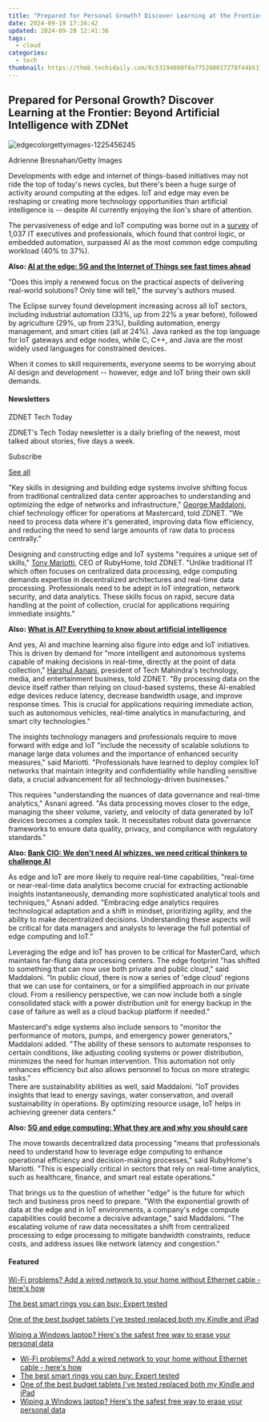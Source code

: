 ```yaml
---
title: "Prepared for Personal Growth? Discover Learning at the Frontier: Beyond Artificial Intelligence with ZDNet"
date: 2024-09-19 17:34:42
updated: 2024-09-20 12:41:36
tags:
  - cloud
categories:
  - tech
thumbnail: https://thmb.techidaily.com/8c53194608f8a775260017278f44b51f37022a75b1d4965ad23230242f3d564c.jpg
---
```


## Prepared for Personal Growth? Discover Learning at the Frontier: Beyond Artificial Intelligence with ZDNet

![edgecolorgettyimages-1225456245](https://www.zdnet.com/a/img/resize/4f7b66ce27779c686eba34392e25af15e3e83341/2024/05/29/edd5584e-3349-488a-8dbc-8b80d8d7f672/edgecolorgettyimages-1225456245.jpg?auto=webp&width=1280)

Adrienne Bresnahan/Getty Images

Developments with edge and internet of things-based initiatives may not ride the top of today's news cycles, but there's been a huge surge of activity around computing at the edges. IoT and edge may even be reshaping or creating more technology opportunities than artificial intelligence is -- despite AI currently enjoying the lion's share of attention.

The pervasiveness of edge and IoT computing was borne out in a [survey](https://outreach.eclipse.foundation/iot-edge-developer-survey-2023) of 1,037 IT executives and professionals, which found that control logic, or embedded automation, surpassed AI as the most common edge computing workload (40% to 37%). 

**Also: [AI at the edge: 5G and the Internet of Things see fast times ahead](https://www.zdnet.com/article/ai-at-the-edge-fast-times-ahead-for-5g-and-the-internet-of-things/)**

"Does this imply a renewed focus on the practical aspects of delivering real-world solutions? Only time will tell," the survey's authors mused. 

The Eclipse survey found development increasing across all IoT sectors, including industrial automation (33%, up from 22% a year before), followed by agriculture (29%, up from 23%), building automation, energy management, and smart cities (all at 24%). Java ranked as the top language for IoT gateways and edge nodes, while C, C++, and Java are the most widely used languages for constrained devices.

When it comes to skill requirements, everyone seems to be worrying about AI design and development -- however, edge and IoT bring their own skill demands.

#### Newsletters

ZDNET Tech Today

ZDNET's Tech Today newsletter is a daily briefing of the newest, most talked about stories, five days a week.

 Subscribe

[See all](https://www.zdnet.com/newsletters/)

 "Key skills in designing and building edge systems involve shifting focus from traditional centralized data center approaches to understanding and optimizing the edge of networks and infrastructure," [George Maddaloni](https://www.linkedin.com/in/georgemaddaloni/), chief technology officer for operations at Mastercard, told ZDNET. "We need to process data where it's generated, improving data flow efficiency, and reducing the need to send large amounts of raw data to process centrally."

Designing and constructing edge and IoT systems "requires a unique set of skills," [Tony Mariotti](https://www.rubyhome.com/agents/tony-mariotti/), CEO of RubyHome, told ZDNET. "Unlike traditional IT which often focuses on centralized data processing, edge computing demands expertise in decentralized architectures and real-time data processing. Professionals need to be adept in IoT integration, network security, and data analytics. These skills focus on rapid, secure data handling at the point of collection, crucial for applications requiring immediate insights."

**Also: [What is AI? Everything to know about artificial intelligence](https://www.zdnet.com/article/what-is-ai-heres-everything-you-need-to-know-about-artificial-intelligence/)**

And yes, AI and machine learning also figure into edge and IoT initiatives. This is driven by demand for "more intelligent and autonomous systems capable of making decisions in real-time, directly at the point of data collection," [Harshul Asnani](https://www.techmahindra.com/en-in/harshul-asnani/), president of Tech Mahindra's technology, media, and entertainment business, told ZDNET. "By processing data on the device itself rather than relying on cloud-based systems, these AI-enabled edge devices reduce latency, decrease bandwidth usage, and improve response times. This is crucial for applications requiring immediate action, such as autonomous vehicles, real-time analytics in manufacturing, and smart city technologies."

The insights technology managers and professionals require to move forward with edge and IoT "include the necessity of scalable solutions to manage large data volumes and the importance of enhanced security measures," said Mariotti. "Professionals have learned to deploy complex IoT networks that maintain integrity and confidentiality while handling sensitive data, a crucial advancement for all technology-driven businesses." 

This requires "understanding the nuances of data governance and real-time analytics," Asnani agreed. "As data processing moves closer to the edge, managing the sheer volume, variety, and velocity of data generated by IoT devices becomes a complex task. It necessitates robust data governance frameworks to ensure data quality, privacy, and compliance with regulatory standards."

**Also: [Bank CIO: We don't need AI whizzes, we need critical thinkers to challenge AI](https://www.zdnet.com/article/bank-cio-we-dont-need-ai-pros-we-need-critical-thinkers-to-challenge-ai/)**

As edge and IoT are more likely to require real-time capabilities, "real-time or near-real-time data analytics become crucial for extracting actionable insights instantaneously, demanding more sophisticated analytical tools and techniques," Asnani added. "Embracing edge analytics requires technological adaptation and a shift in mindset, prioritizing agility, and the ability to make decentralized decisions. Understanding these aspects will be critical for data managers and analysts to leverage the full potential of edge computing and IoT." 

Leveraging the edge and IoT has proven to be critical for MasterCard, which maintains far-flung data processing centers. The edge footprint "has shifted to something that can now use both private and public cloud," said Maddaloni. "In public cloud, there is now a series of 'edge cloud' regions that we can use for containers, or for a simplified approach in our private cloud. From a resiliency perspective, we can now include both a single consolidated stack with a power distribution unit for energy backup in the case of failure as well as a cloud backup platform if needed."

Mastercard's edge systems also include sensors to "monitor the performance of motors, pumps, and emergency power generators," Maddaloni added. "The ability of these sensors to automate responses to certain conditions, like adjusting cooling systems or power distribution, minimizes the need for human intervention. This automation not only enhances efficiency but also allows personnel to focus on more strategic tasks."  
There are sustainability abilities as well, said Maddaloni. "IoT provides insights that lead to energy savings, water conservation, and overall sustainability in operations. By optimizing resource usage, IoT helps in achieving greener data centers." 

**Also: [5G and edge computing: What they are and why you should care](https://www.zdnet.com/article/what-are-5g-and-edge-computing-and-why-should-you-care/)**

The move towards decentralized data processing "means that professionals need to understand how to leverage edge computing to enhance operational efficiency and decision-making processes," said RubyHome's Mariotti. "This is especially critical in sectors that rely on real-time analytics, such as healthcare, finance, and smart real estate operations." 

That brings us to the question of whether "edge" is the future for which tech and business pros need to prepare. "With the exponential growth of data at the edge and in IoT environments, a company's edge compute capabilities could become a decisive advantage," said Maddaloni. "The escalating volume of raw data necessitates a shift from centralized processing to edge processing to mitigate bandwidth constraints, reduce costs, and address issues like network latency and congestion." 

#### Featured

[Wi-Fi problems? Add a wired network to your home without Ethernet cable - here's how](https://www.zdnet.com/article/wi-fi-problems-how-to-add-a-wired-network-to-your-home-without-ethernet-cable/ "Wi-Fi problems? Add a wired network to your home without Ethernet cable - here's how")

[The best smart rings you can buy: Expert tested](https://www.zdnet.com/article/best-smart-ring/ "The best smart rings you can buy: Expert tested")

[One of the best budget tablets I've tested replaced both my Kindle and iPad](https://www.zdnet.com/article/one-of-the-best-budget-tablets-ive-tested-replaced-bot-my-kindle-and-ipad/ "One of the best budget tablets I've tested replaced both my Kindle and iPad")

[Wiping a Windows laptop? Here's the safest free way to erase your personal data](https://www.zdnet.com/article/wiping-a-windows-laptop-heres-the-safest-free-way-to-erase-your-personal-data/ "Wiping a Windows laptop? Here's the safest free way to erase your personal data")

* [Wi-Fi problems? Add a wired network to your home without Ethernet cable - here's how](https://www.zdnet.com/article/wi-fi-problems-how-to-add-a-wired-network-to-your-home-without-ethernet-cable/ "Wi-Fi problems? Add a wired network to your home without Ethernet cable - here's how")
* [The best smart rings you can buy: Expert tested](https://www.zdnet.com/article/best-smart-ring/ "The best smart rings you can buy: Expert tested")
* [One of the best budget tablets I've tested replaced both my Kindle and iPad](https://www.zdnet.com/article/one-of-the-best-budget-tablets-ive-tested-replaced-bot-my-kindle-and-ipad/ "One of the best budget tablets I've tested replaced both my Kindle and iPad")
* [Wiping a Windows laptop? Here's the safest free way to erase your personal data](https://www.zdnet.com/article/wiping-a-windows-laptop-heres-the-safest-free-way-to-erase-your-personal-data/ "Wiping a Windows laptop? Here's the safest free way to erase your personal data")

<ins class="adsbygoogle"
     style="display:block"
     data-ad-format="autorelaxed"
     data-ad-client="ca-pub-7571918770474297"
     data-ad-slot="1223367746"></ins>



<ins class="adsbygoogle"
     style="display:block"
     data-ad-client="ca-pub-7571918770474297"
     data-ad-slot="8358498916"
     data-ad-format="auto"
     data-full-width-responsive="true"></ins>
